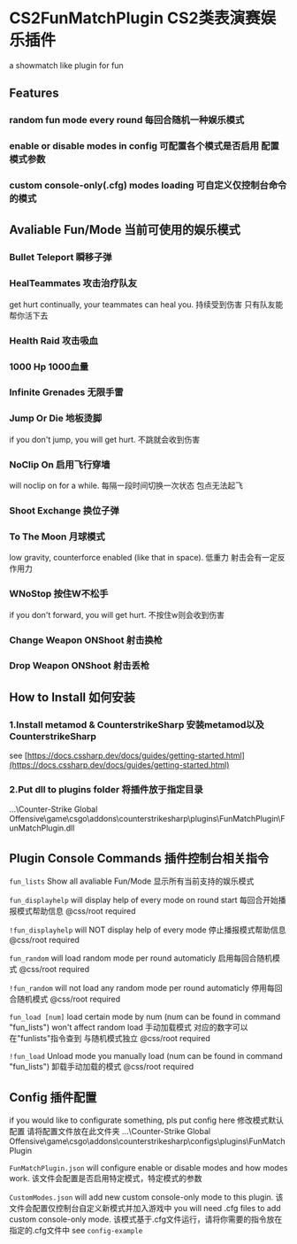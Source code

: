 # **CS2FunMatchPlugin CS2类表演赛娱乐插件**
a showmatch like plugin for fun

## Features

### random fun mode every round 每回合随机一种娱乐模式

### enable or disable modes in config 可配置各个模式是否启用 配置模式参数

### custom console-only(.cfg) modes loading 可自定义仅控制台命令的模式

## Avaliable Fun/Mode 当前可使用的娱乐模式

### Bullet Teleport 瞬移子弹
### HealTeammates 攻击治疗队友
get hurt continually, your teammates can heal you.
持续受到伤害 只有队友能帮你活下去
### Health Raid 攻击吸血
### 1000 Hp 1000血量
### Infinite Grenades 无限手雷
### Jump Or Die 地板烫脚
if you don't jump, you will get hurt.
不跳就会收到伤害
### NoClip On 启用飞行穿墙
will noclip on for a while.
每隔一段时间切换一次状态 包点无法起飞
### Shoot Exchange 换位子弹
### To The Moon 月球模式
low gravity, counterforce enabled (like that in space).
低重力 射击会有一定反作用力
### WNoStop 按住W不松手
if you don't forward, you will get hurt.
不按住w则会收到伤害
### Change Weapon ONShoot 射击换枪
### Drop Weapon ONShoot 射击丢枪

## How to Install 如何安装

### 1.Install metamod & CounterstrikeSharp 安装metamod以及CounterstrikeSharp 
see [https://docs.cssharp.dev/docs/guides/getting-started.html](https://docs.cssharp.dev/docs/guides/getting-started.html)
### 2.Put dll to plugins folder 将插件放于指定目录
...\Counter-Strike Global Offensive\game\csgo\addons\counterstrikesharp\plugins\FunMatchPlugin\FunMatchPlugin.dll

## Plugin Console Commands 插件控制台相关指令
`fun_lists` Show all avaliable Fun/Mode 显示所有当前支持的娱乐模式

`fun_displayhelp` will display help of every mode on round start 每回合开始播报模式帮助信息 @css/root required

`!fun_displayhelp` will NOT display help of every mode 停止播报模式帮助信息 @css/root required

`fun_random` will load random mode per round automaticly 启用每回合随机模式 @css/root required

`!fun_random` will not load any random mode per round automaticly 停用每回合随机模式 @css/root required

`fun_load [num]` load certain mode by num (num can be found in command "fun_lists") won't affect random load 手动加载模式 对应的数字可以在"funlists"指令查到 与随机模式独立 @css/root required

`!fun_load` Unload mode you manually load (num can be found in command "fun_lists") 卸载手动加载的模式 @css/root required

## Config 插件配置

if you would like to configurate something, pls put config here 修改模式默认配置 请将配置文件放在此文件夹
...\Counter-Strike Global Offensive\game\csgo\addons\counterstrikesharp\configs\plugins\FunMatchPlugin

`FunMatchPlugin.json` will configure enable or disable modes and how modes work. 该文件会配置是否启用特定模式，特定模式的参数

`CustomModes.json` will add new custom console-only mode to this plugin. 该文件会配置仅控制台自定义新模式并加入游戏中
you will need .cfg files to add custom console-only mode. 该模式基于.cfg文件运行，请将你需要的指令放在指定的.cfg文件中
see `config-example`